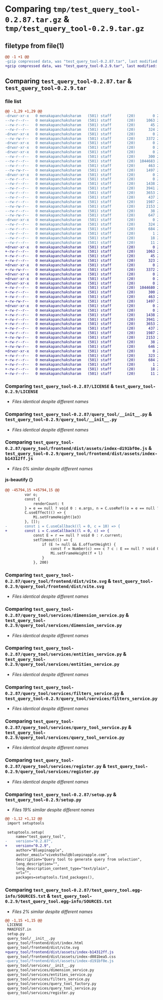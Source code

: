 # Comparing `tmp/test_query_tool-0.2.87.tar.gz` & `tmp/test_query_tool-0.2.9.tar.gz`

## filetype from file(1)

```diff
@@ -1 +1 @@
-gzip compressed data, was "test_query_tool-0.2.87.tar", last modified: Thu Apr 13 09:46:56 2023, max compression
+gzip compressed data, was "test_query_tool-0.2.9.tar", last modified: Thu Apr 13 09:52:21 2023, max compression
```

## Comparing `test_query_tool-0.2.87.tar` & `test_query_tool-0.2.9.tar`

### file list

```diff
@@ -1,29 +1,29 @@
-drwxr-xr-x   0 menakapanchaksharam   (501) staff       (20)        0 2023-04-13 09:46:56.921022 test_query_tool-0.2.87/
--rw-r--r--   0 menakapanchaksharam   (501) staff       (20)     1063 2023-04-03 17:08:00.000000 test_query_tool-0.2.87/LICENSE
--rw-r--r--   0 menakapanchaksharam   (501) staff       (20)       45 2023-04-05 19:58:10.000000 test_query_tool-0.2.87/MANIFEST.in
--rw-r--r--   0 menakapanchaksharam   (501) staff       (20)      324 2023-04-13 09:46:56.920761 test_query_tool-0.2.87/PKG-INFO
-drwxr-xr-x   0 menakapanchaksharam   (501) staff       (20)        0 2023-04-13 09:46:56.910017 test_query_tool-0.2.87/query_tool/
--rw-rw-r--   0 menakapanchaksharam   (501) staff       (20)     3372 2023-04-06 08:45:04.000000 test_query_tool-0.2.87/query_tool/__init__.py
-drwxr-xr-x   0 menakapanchaksharam   (501) staff       (20)        0 2023-04-13 09:46:56.907952 test_query_tool-0.2.87/query_tool/frontend/
-drwxr-xr-x   0 menakapanchaksharam   (501) staff       (20)        0 2023-04-13 09:46:56.911265 test_query_tool-0.2.87/query_tool/frontend/dist/
-drwxr-xr-x   0 menakapanchaksharam   (501) staff       (20)        0 2023-04-13 09:46:56.912133 test_query_tool-0.2.87/query_tool/frontend/dist/assets/
--rw-r--r--   0 menakapanchaksharam   (501) staff       (20)      300 2023-04-13 09:44:30.000000 test_query_tool-0.2.87/query_tool/frontend/dist/assets/index-d081bea5.css
--rw-r--r--   0 menakapanchaksharam   (501) staff       (20)  1044683 2023-04-13 09:44:30.000000 test_query_tool-0.2.87/query_tool/frontend/dist/assets/index-d191bf0e.js
--rw-r--r--   0 menakapanchaksharam   (501) staff       (20)      463 2023-04-13 09:45:09.000000 test_query_tool-0.2.87/query_tool/frontend/dist/index.html
--rw-rw-r--   0 menakapanchaksharam   (501) staff       (20)     1497 2023-04-13 09:44:30.000000 test_query_tool-0.2.87/query_tool/frontend/dist/vite.svg
-drwxr-xr-x   0 menakapanchaksharam   (501) staff       (20)        0 2023-04-13 09:46:56.918334 test_query_tool-0.2.87/query_tool/services/
--rw-r--r--   0 menakapanchaksharam   (501) staff       (20)        0 2023-04-03 16:47:55.000000 test_query_tool-0.2.87/query_tool/services/__init__.py
--rw-r--r--   0 menakapanchaksharam   (501) staff       (20)     1438 2023-04-03 16:47:55.000000 test_query_tool-0.2.87/query_tool/services/dimension_service.py
--rw-r--r--   0 menakapanchaksharam   (501) staff       (20)     3941 2023-04-03 16:47:55.000000 test_query_tool-0.2.87/query_tool/services/entities_service.py
--rw-r--r--   0 menakapanchaksharam   (501) staff       (20)     3653 2023-04-03 16:47:55.000000 test_query_tool-0.2.87/query_tool/services/filters_service.py
--rw-r--r--   0 menakapanchaksharam   (501) staff       (20)      437 2023-04-03 16:47:55.000000 test_query_tool-0.2.87/query_tool/services/query_tool_factory.py
--rw-r--r--   0 menakapanchaksharam   (501) staff       (20)     1987 2023-04-03 16:47:55.000000 test_query_tool-0.2.87/query_tool/services/query_tool_service.py
--rw-rw-r--   0 menakapanchaksharam   (501) staff       (20)     2153 2023-04-03 16:47:55.000000 test_query_tool-0.2.87/query_tool/services/register.py
--rw-r--r--   0 menakapanchaksharam   (501) staff       (20)       38 2023-04-13 09:46:56.921110 test_query_tool-0.2.87/setup.cfg
--rw-rw-r--   0 menakapanchaksharam   (501) staff       (20)      647 2023-04-13 09:46:52.000000 test_query_tool-0.2.87/setup.py
-drwxr-xr-x   0 menakapanchaksharam   (501) staff       (20)        0 2023-04-13 09:46:56.920328 test_query_tool-0.2.87/test_query_tool.egg-info/
--rw-r--r--   0 menakapanchaksharam   (501) staff       (20)      324 2023-04-13 09:46:56.000000 test_query_tool-0.2.87/test_query_tool.egg-info/PKG-INFO
--rw-r--r--   0 menakapanchaksharam   (501) staff       (20)      684 2023-04-13 09:46:56.000000 test_query_tool-0.2.87/test_query_tool.egg-info/SOURCES.txt
--rw-r--r--   0 menakapanchaksharam   (501) staff       (20)        1 2023-04-13 09:46:56.000000 test_query_tool-0.2.87/test_query_tool.egg-info/dependency_links.txt
--rw-r--r--   0 menakapanchaksharam   (501) staff       (20)       18 2023-04-13 09:46:56.000000 test_query_tool-0.2.87/test_query_tool.egg-info/requires.txt
--rw-r--r--   0 menakapanchaksharam   (501) staff       (20)       11 2023-04-13 09:46:56.000000 test_query_tool-0.2.87/test_query_tool.egg-info/top_level.txt
+drwxr-xr-x   0 menakapanchaksharam   (501) staff       (20)        0 2023-04-13 09:52:21.829266 test_query_tool-0.2.9/
+-rw-r--r--   0 menakapanchaksharam   (501) staff       (20)     1063 2023-04-03 17:08:00.000000 test_query_tool-0.2.9/LICENSE
+-rw-r--r--   0 menakapanchaksharam   (501) staff       (20)       45 2023-04-05 19:58:10.000000 test_query_tool-0.2.9/MANIFEST.in
+-rw-r--r--   0 menakapanchaksharam   (501) staff       (20)      323 2023-04-13 09:52:21.828988 test_query_tool-0.2.9/PKG-INFO
+drwxr-xr-x   0 menakapanchaksharam   (501) staff       (20)        0 2023-04-13 09:52:21.818754 test_query_tool-0.2.9/query_tool/
+-rw-rw-r--   0 menakapanchaksharam   (501) staff       (20)     3372 2023-04-06 08:45:04.000000 test_query_tool-0.2.9/query_tool/__init__.py
+drwxr-xr-x   0 menakapanchaksharam   (501) staff       (20)        0 2023-04-13 09:52:21.816763 test_query_tool-0.2.9/query_tool/frontend/
+drwxr-xr-x   0 menakapanchaksharam   (501) staff       (20)        0 2023-04-13 09:52:21.819704 test_query_tool-0.2.9/query_tool/frontend/dist/
+drwxr-xr-x   0 menakapanchaksharam   (501) staff       (20)        0 2023-04-13 09:52:21.821821 test_query_tool-0.2.9/query_tool/frontend/dist/assets/
+-rw-r--r--   0 menakapanchaksharam   (501) staff       (20)  1044680 2023-04-13 09:51:46.000000 test_query_tool-0.2.9/query_tool/frontend/dist/assets/index-b14312ff.js
+-rw-r--r--   0 menakapanchaksharam   (501) staff       (20)      300 2023-04-13 09:51:46.000000 test_query_tool-0.2.9/query_tool/frontend/dist/assets/index-d081bea5.css
+-rw-r--r--   0 menakapanchaksharam   (501) staff       (20)      463 2023-04-13 09:52:04.000000 test_query_tool-0.2.9/query_tool/frontend/dist/index.html
+-rw-rw-r--   0 menakapanchaksharam   (501) staff       (20)     1497 2023-04-13 09:51:45.000000 test_query_tool-0.2.9/query_tool/frontend/dist/vite.svg
+drwxr-xr-x   0 menakapanchaksharam   (501) staff       (20)        0 2023-04-13 09:52:21.826183 test_query_tool-0.2.9/query_tool/services/
+-rw-r--r--   0 menakapanchaksharam   (501) staff       (20)        0 2023-04-03 16:47:55.000000 test_query_tool-0.2.9/query_tool/services/__init__.py
+-rw-r--r--   0 menakapanchaksharam   (501) staff       (20)     1438 2023-04-03 16:47:55.000000 test_query_tool-0.2.9/query_tool/services/dimension_service.py
+-rw-r--r--   0 menakapanchaksharam   (501) staff       (20)     3941 2023-04-03 16:47:55.000000 test_query_tool-0.2.9/query_tool/services/entities_service.py
+-rw-r--r--   0 menakapanchaksharam   (501) staff       (20)     3653 2023-04-03 16:47:55.000000 test_query_tool-0.2.9/query_tool/services/filters_service.py
+-rw-r--r--   0 menakapanchaksharam   (501) staff       (20)      437 2023-04-03 16:47:55.000000 test_query_tool-0.2.9/query_tool/services/query_tool_factory.py
+-rw-r--r--   0 menakapanchaksharam   (501) staff       (20)     1987 2023-04-03 16:47:55.000000 test_query_tool-0.2.9/query_tool/services/query_tool_service.py
+-rw-rw-r--   0 menakapanchaksharam   (501) staff       (20)     2153 2023-04-03 16:47:55.000000 test_query_tool-0.2.9/query_tool/services/register.py
+-rw-r--r--   0 menakapanchaksharam   (501) staff       (20)       38 2023-04-13 09:52:21.829363 test_query_tool-0.2.9/setup.cfg
+-rw-rw-r--   0 menakapanchaksharam   (501) staff       (20)      646 2023-04-13 09:52:14.000000 test_query_tool-0.2.9/setup.py
+drwxr-xr-x   0 menakapanchaksharam   (501) staff       (20)        0 2023-04-13 09:52:21.828535 test_query_tool-0.2.9/test_query_tool.egg-info/
+-rw-r--r--   0 menakapanchaksharam   (501) staff       (20)      323 2023-04-13 09:52:21.000000 test_query_tool-0.2.9/test_query_tool.egg-info/PKG-INFO
+-rw-r--r--   0 menakapanchaksharam   (501) staff       (20)      684 2023-04-13 09:52:21.000000 test_query_tool-0.2.9/test_query_tool.egg-info/SOURCES.txt
+-rw-r--r--   0 menakapanchaksharam   (501) staff       (20)        1 2023-04-13 09:52:21.000000 test_query_tool-0.2.9/test_query_tool.egg-info/dependency_links.txt
+-rw-r--r--   0 menakapanchaksharam   (501) staff       (20)       18 2023-04-13 09:52:21.000000 test_query_tool-0.2.9/test_query_tool.egg-info/requires.txt
+-rw-r--r--   0 menakapanchaksharam   (501) staff       (20)       11 2023-04-13 09:52:21.000000 test_query_tool-0.2.9/test_query_tool.egg-info/top_level.txt
```

### Comparing `test_query_tool-0.2.87/LICENSE` & `test_query_tool-0.2.9/LICENSE`

 * *Files identical despite different names*

### Comparing `test_query_tool-0.2.87/query_tool/__init__.py` & `test_query_tool-0.2.9/query_tool/__init__.py`

 * *Files identical despite different names*

### Comparing `test_query_tool-0.2.87/query_tool/frontend/dist/assets/index-d191bf0e.js` & `test_query_tool-0.2.9/query_tool/frontend/dist/assets/index-b14312ff.js`

 * *Files 0% similar despite different names*

#### js-beautify {}

```diff
@@ -45794,15 +45794,15 @@
         var o;
         const {
             renderCount: t
         } = e == null ? void 0 : e.args, n = C.useRef((o = e == null ? void 0 : e.args) == null ? void 0 : o.renderCount), r = C.useRef(null);
         C.useEffect(() => {
             Mi.setFrameHeight(1e3)
         }, []);
-        const i = C.useCallback((l = 0, c = 10) => {
+        const i = C.useCallback((l = 0, c) => {
             const E = r == null ? void 0 : r.current;
             setTimeout(() => {
                 if (E != null && E.offsetHeight) {
                     const f = Number(c) === c ? c : E == null ? void 0 : E.offsetHeight;
                     Mi.setFrameHeight(f + l)
                 }
             }, 200)
```

### Comparing `test_query_tool-0.2.87/query_tool/frontend/dist/vite.svg` & `test_query_tool-0.2.9/query_tool/frontend/dist/vite.svg`

 * *Files identical despite different names*

### Comparing `test_query_tool-0.2.87/query_tool/services/dimension_service.py` & `test_query_tool-0.2.9/query_tool/services/dimension_service.py`

 * *Files identical despite different names*

### Comparing `test_query_tool-0.2.87/query_tool/services/entities_service.py` & `test_query_tool-0.2.9/query_tool/services/entities_service.py`

 * *Files identical despite different names*

### Comparing `test_query_tool-0.2.87/query_tool/services/filters_service.py` & `test_query_tool-0.2.9/query_tool/services/filters_service.py`

 * *Files identical despite different names*

### Comparing `test_query_tool-0.2.87/query_tool/services/query_tool_service.py` & `test_query_tool-0.2.9/query_tool/services/query_tool_service.py`

 * *Files identical despite different names*

### Comparing `test_query_tool-0.2.87/query_tool/services/register.py` & `test_query_tool-0.2.9/query_tool/services/register.py`

 * *Files identical despite different names*

### Comparing `test_query_tool-0.2.87/setup.py` & `test_query_tool-0.2.9/setup.py`

 * *Files 19% similar despite different names*

```diff
@@ -1,12 +1,12 @@
 import setuptools
 
 setuptools.setup(
     name="test_query_tool",
-    version="0.2.87",
+    version="0.2.9",
     author="Bluepinapple",
     author_email="viveksthul@bluepinapple.com",
     description="Query tool to generate query from selection",
     long_description="",
     long_description_content_type="text/plain",
     url="",
     packages=setuptools.find_packages(),
```

### Comparing `test_query_tool-0.2.87/test_query_tool.egg-info/SOURCES.txt` & `test_query_tool-0.2.9/test_query_tool.egg-info/SOURCES.txt`

 * *Files 2% similar despite different names*

```diff
@@ -1,15 +1,15 @@
 LICENSE
 MANIFEST.in
 setup.py
 query_tool/__init__.py
 query_tool/frontend/dist/index.html
 query_tool/frontend/dist/vite.svg
+query_tool/frontend/dist/assets/index-b14312ff.js
 query_tool/frontend/dist/assets/index-d081bea5.css
-query_tool/frontend/dist/assets/index-d191bf0e.js
 query_tool/services/__init__.py
 query_tool/services/dimension_service.py
 query_tool/services/entities_service.py
 query_tool/services/filters_service.py
 query_tool/services/query_tool_factory.py
 query_tool/services/query_tool_service.py
 query_tool/services/register.py
```

